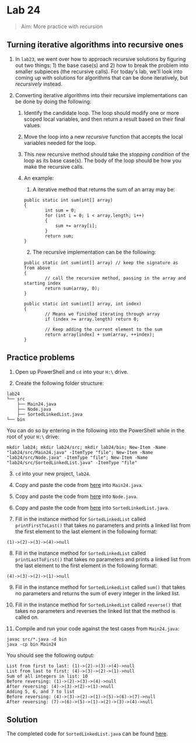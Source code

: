 # Lab 24

> Aim: More practice with recursion 

## Turning iterative algorithms into recursive ones
1. In `lab23`, we went over how to approach recursive solutions by figuring out two things: 1) the base case(s) and 2) how to break the problem into smaller subpieces (the recursive calls). For today's lab, we'll look into coming up with solutions for algorithms that can be done iteratively, but *recursively* instead. 

2. Converting iterative algorithms into their recursive implementations can be done by doing the following:
    1. Identify the candidate loop. The loop should modify one or more scoped local variables, and then return a result based on their final values.
    2. Move the loop into a new *recursive* function that accepts the local variables needed for the loop. 
    3. This new recursive method should take the *stopping condition* of the loop as its base case(s). The body of the loop should be how you make the recursive calls. 

    3. An example:
        1. A iterative method that returns the sum of an array may be:
        ```
        public static int sum(int[] array)
        {
                int sum = 0;
                for (int i = 0; i < array.length; i++)
                {
                    sum += array[i];
                }
                return sum;
        }
        ```
        2. The recursive implementation can be the following:
        ```
        public static int sum(int[] array) // keep the signature as from above
        {
                // call the recursive method, passing in the array and starting index
                return sum(array, 0);  
        }

        public static int sum(int[] array, int index)
        {
                // Means we finished iterating through array
                if (index >= array.length) return 0;

                // Keep adding the current element to the sum
                return array[index] + sum(array, ++index);
        }
        ```

## Practice problems
1. Open up PowerShell and `cd` into your `H:\` drive.

2. Create the following folder structure:
```
lab24
└── src
    ├── Main24.java
    ├── Node.java
    ├── SortedLinkedList.java
└── bin
```
You can do so by entering in the following into the PowerShell while in the root of your `H:\` drive:
```
mkdir lab24; mkdir lab24/src; mkdir lab24/bin; New-Item -Name "lab24/src/Main24.java" -ItemType "file"; New-Item -Name "lab24/src/Node.java" -ItemType "file"; New-Item -Name "lab24/src/SortedLinkedList.java" -ItemType "file"
```

3. `cd` into your new project, `lab24`.

4. Copy and paste the code from <a href="/Misc/TODO/Lab24/Main24.java" target="_blank">here</a> into `Main24.java`.

5. Copy and paste the code from <a href="/Misc/TODO/Lab24/Node.java" target="_blank">here</a> into `Node.java`.

6. Copy and paste the code from <a href="/Misc/TODO/Lab24/SortedLinkedList.java" target="_blank">here</a> into `SortedLinkedList.java`.

7. Fill in the instance method for `SortedLinkedList` called `printFirstToLast()` that takes no parameters and prints a linked list from the first element to the last element in the following format:
```
(1)->(2)->(3)->(4)->null
```

8. Fill in the instance method for `SortedLinkedList` called `printLastToFirst()` that takes no parameters and prints a linked list from the last element to the first element in the following format:
```
(4)->(3)->(2)->(1)->null
```

9. Fill in the instance method for `SortedLinkedList` called `sum()` that takes no parameters and returns the sum of every integer in the linked list.

10. Fill in the instance method for `SortedLinkedList` called `reverse()` that takes no parameters and reverses the linked list that the method is called on.

11. Compile and run your code against the test cases from `Main24.java`:
```
javac src/*.java -d bin
java -cp bin Main24
```
You should see the following output:
```
List from first to last: (1)->(2)->(3)->(4)->null
List from last to first: (4)->(3)->(2)->(1)->null
Sum of all integers in list: 10
Before reversing: (1)->(2)->(3)->(4)->null
After reversing: (4)->(3)->(2)->(1)->null
Adding 5, 6, and 7 to list
Before reversing: (4)->(3)->(2)->(1)->(5)->(6)->(7)->null
After reversing: (7)->(6)->(5)->(1)->(2)->(3)->(4)->null
```

## Solution
The completed code for `SortedLinkedList.java` can be found <a href="/Misc/Solutions/Lab24/SortedLinkedList.java" target="_blank">here</a>.